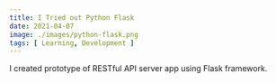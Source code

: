 ```yaml
---
title: I Tried out Python Flask
date: 2021-04-07
image: ./images/python-flask.png
tags: [ Learning, Development ]
---
```


I created prototype of RESTful API server app using Flask framework.
